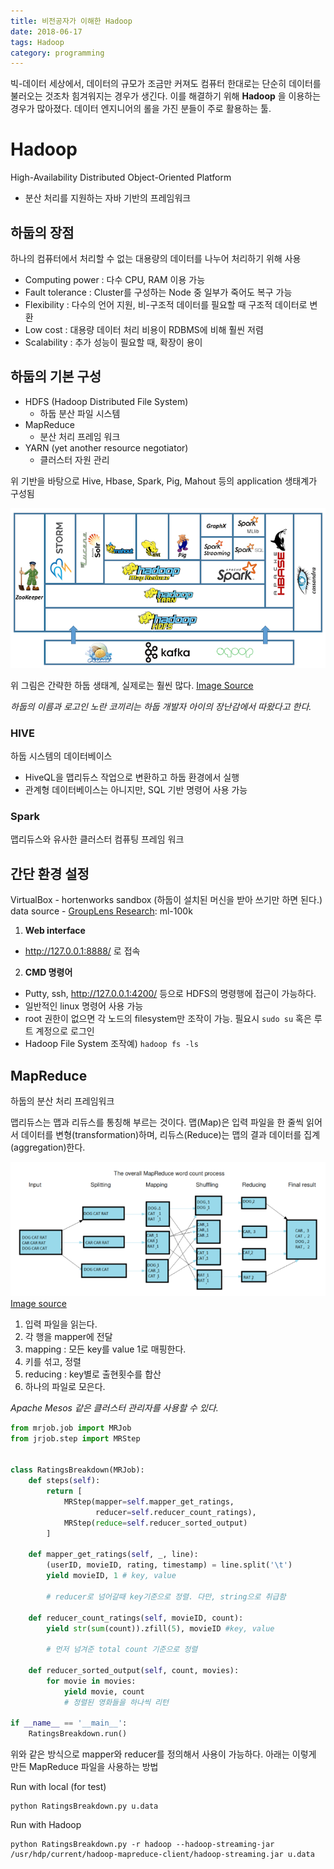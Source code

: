 ```yaml
---
title: 비전공자가 이해한 Hadoop
date: 2018-06-17
tags: Hadoop
category: programming
---
```

빅-데이터 세상에서, 데이터의 규모가 조금만 커져도 컴퓨터 한대로는 단순히 데이터를 불러오는 것조차 힘겨워지는 경우가 생긴다. 이를 해결하기 위해 **Hadoop** 을 이용하는 경우가 많아졌다. 데이터 엔지니어의 롤을 가진 분들이 주로 활용하는 툴.

# Hadoop
High-Availability Distributed Object-Oriented Platform
- 분산 처리를 지원하는 자바 기반의 프레임워크

## 하둡의 장점
하나의 컴퓨터에서 처리할 수 없는 대용량의 데이터를 나누어 처리하기 위해 사용

- Computing power : 다수 CPU, RAM 이용 가능
- Fault tolerance : Cluster를 구성하는 Node 중 일부가 죽어도 복구 가능
- Flexibility : 다수의 언어 지원, 비-구조적 데이터를 필요할 때 구조적 데이터로 변환
- Low cost : 대용량 데이터 처리 비용이 RDBMS에 비해 훨씬 저렴
- Scalability : 추가 성능이 필요할 때, 확장이 용이

## 하둡의 기본 구성
- HDFS (Hadoop Distributed File System)
  - 하둡 분산 파일 시스템
- MapReduce
  - 분산 처리 프레임 워크
- YARN (yet another resource negotiator)
  - 클러스터 자원 관리

위 기반을 바탕으로 Hive, Hbase, Spark, Pig, Mahout 등의 application 생태계가 구성됨

![png](/assets/img/post/past/HadoopStack.png)

위 그림은 간략한 하둡 생태계, 실제로는 훨씬 많다. [Image Source](http://blog.newtechways.com/2017/10/apache-hadoop-ecosystem.html)

*하둡의 이름과 로고인 노란 코끼리는 하둡 개발자 아이의 장난감에서 따왔다고 한다.*


### HIVE
하둡 시스템의 데이터베이스
- HiveQL을 맵리듀스 작업으로 변환하고 하둡 환경에서 실행
- 관계형 데이터베이스는 아니지만, SQL 기반 명령어 사용 가능

### Spark
맵리듀스와 유사한 클러스터 컴퓨팅 프레임 워크


## 간단 환경 설정
VirtualBox - hortenworks sandbox (하둡이 설치된 머신을 받아 쓰기만 하면 된다.)
data source - [GroupLens Research](https://grouplens.org/datasets/movielens/): ml-100k

1. **Web interface**
 - http://127.0.0.1:8888/ 로 접속

2. **CMD 명령어**
  - Putty, ssh, http://127.0.0.1:4200/ 등으로 HDFS의 명령행에 접근이 가능하다.
  - 일반적인 linux 명령어 사용 가능
  - root 권한이 없으면 각 노드의 filesystem만 조작이 가능. 필요시 `sudo su` 혹은 루트 계정으로 로그인
  - Hadoop File System 조작예) `hadoop fs -ls`


## MapReduce
하둡의 분산 처리 프레임워크

맵리듀스는 맵과 리듀스를 통칭해 부르는 것이다.
맵(Map)은 입력 파일을 한 줄씩 읽어서 데이터를 변형(transformation)하며, 리듀스(Reduce)는 맵의 결과 데이터를 집계(aggregation)한다.

![png](/assets/img/post/past/map_reduce.png)
[Image source](https://opentutorials.org/module/2926/17055)


1. 입력 파일을 읽는다.
1. 각 행을 mapper에 전달
1. mapping : 모든 key를 value 1로 매핑한다.
1. 키를 섞고, 정렬
1. reducing : key별로 출현횟수를 합산
1. 하나의 파일로 모은다.

*Apache Mesos 같은 클러스터 관리자를 사용할 수 있다.*

```python
from mrjob.job import MRJob
from jrjob.step import MRStep


class RatingsBreakdown(MRJob):
    def steps(self):
        return [
            MRStep(mapper=self.mapper_get_ratings,
                   reducer=self.reducer_count_ratings),
            MRStep(reduce=self.reducer_sorted_output)
        ]

    def mapper_get_ratings(self, _, line):
        (userID, movieID, rating, timestamp) = line.split('\t')
        yield movieID, 1 # key, value

        # reducer로 넘어갈때 key기준으로 정렬. 다만, string으로 취급함

    def reducer_count_ratings(self, movieID, count):
        yield str(sum(count)).zfill(5), movieID #key, value

        # 먼저 넘겨준 total count 기준으로 정렬

    def reducer_sorted_output(self, count, movies):
        for movie in movies:
            yield movie, count
            # 정렬된 영화들을 하나씩 리턴

if __name__ == '__main__':
    RatingsBreakdown.run()
```
위와 같은 방식으로 mapper와 reducer를 정의해서 사용이 가능하다.
아래는 이렇게 만든 MapReduce 파일을 사용하는 방법

Run with local (for test)

    python RatingsBreakdown.py u.data

Run with Hadoop

    python RatingsBreakdown.py -r hadoop --hadoop-streaming-jar /usr/hdp/current/hadoop-mapreduce-client/hadoop-streaming.jar u.data
